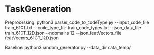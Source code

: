 # TaskGeneration
Preprocessing: 
python3 parser_code_to_codeType.py --input_code_file train_61CT.txt --code_type_file train_code_types.txt --json_data_file train_61CT_12D.json --ndomains 12 --json_featVectors_file featVectors_61CT_12D.json

Baseline:
python3 random_generator.py --data_dir data_temp/


